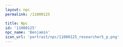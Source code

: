 ```yaml
---
layout: npc
permalink: /11000125

title: Npc
id: '11000125'
npc_name: 'Benjamin'
icon_url: 'portrait/npc/11000125_researcher5_p.png'
---
```

